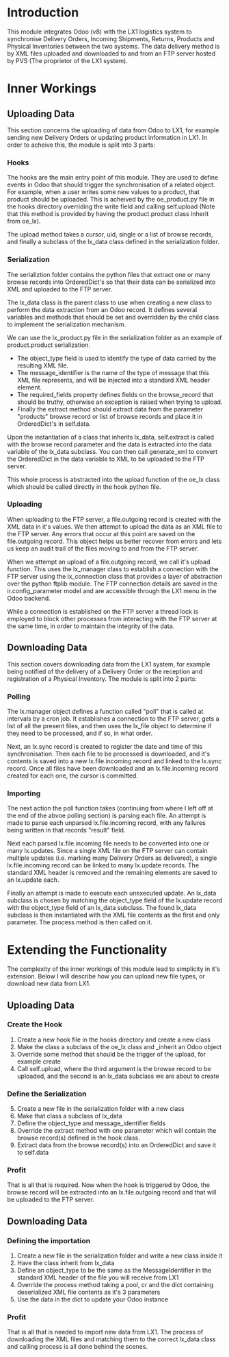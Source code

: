# Introduction

This module integrates Odoo (v8) with the LX1 logistics system to synchronise Delivery Orders, Incoming Shipments, Returns, Products and Physical Inventories between the two systems. The data delivery method is by XML files uploaded and downloaded to and from an FTP server hosted by PVS (The proprietor of the LX1 system).

# Inner Workings

## Uploading Data

This section concerns the uploading of data from Odoo to LX1, for example sending new Delivery Orders or updating product information in LX1. In order to acheive this, the module is split into 3 parts:

### Hooks

The hooks are the main entry point of this module. They are used to define events in Odoo that should trigger the synchronisation of a related object. For example, when a user writes some new values to a product, that product should be uploaded. This is acheived by the oe_product.py file in the hooks directory overriding the write field and calling self.upload (Note that this method is provided by having the product.product class inherit from oe_lx). 

The upload method takes a cursor, uid, single or a list of browse records, and finally a subclass of the lx_data class defined in the serialization folder.

### Serialization

The serializtion folder contains the python files that extract one or many browse records into OrderedDict's so that their data can be serialized into XML and uploaded to the FTP server. 

The lx_data class is the parent class to use when creating a new class to perform the data extraction from an Odoo record. It defines several variables and methods that should be set and overridden by the child class to implement the serialization mechanism. 

We can use the lx_product.py file in the serialization folder as an example of product.product serialization. 

- The object_type field is used to identify the type of data carried by the resulting XML file. 
- The message_identifier is the name of the type of message that this XML file represents, and will be injected into a standard XML header element. 
- The required_fields property defines fields on the browse_record that should be truthy, otherwise an exception is raised when trying to upload. 
- Finally the extract method should extract data from the parameter "products" browse record or list of browse records and place it in OrderedDict's in self.data.

Upon the instantiation of a class that inherits lx_data, self.extract is called with the browse record parameter and the data is extracted into the data variable of the lx_data subclass. You can then call generate_xml to convert the OrderedDict in the data variable to XML to be uploaded to the FTP server. 

This whole process is abstracted into the upload function of the oe_lx class which should be called directly in the hook python file. 

### Uploading

When uploading to the FTP server, a file.outgoing record is created with the XML data in it's values. We then attempt to upload the data as an XML file to the FTP server. Any errors that occur at this point are saved on the file.outgoing record. This object helps us better recover from errors and lets us keep an audit trail of the files moving to and from the FTP server.

When we attempt an upload of a file.outgoing record, we call it's upload function. This uses the lx_manager class to establish a connection with the FTP server using the lx_connection class that provides a layer of abstraction over the python ftplib module. The FTP connection details are saved in the ir.config_parameter model and are accessible through the LX1 menu in the Odoo backend. 

While a connection is established on the FTP server a thread lock is employed to block other processes from interacting with the FTP server at the same time, in order to maintain the integrity of the data. 

## Downloading Data

This section covers downloading data from the LX1 system, for example being notified of the delivery of a Delivery Order or the reception and registration of a Physical Inventory. The module is split into 2 parts:

### Polling

The lx.manager object defines a function called "poll" that is called at intervals by a cron job. It establishes a connection to the FTP server, gets a list of all the present files, and then uses the lx_file object to determine if they need to be processed, and if so, in what order.

Next, an lx.sync record is created to register the date and time of this synchronisation. Then each file to be processed is downloaded, and it's contents is saved into a new lx.file.incoming record and linked to the lx.sync record. Once all files have been downloaded and an lx.file.incoming record created for each one, the cursor is committed. 

### Importing

The next action the poll function takes (continuing from where I left off at the end of the abvoe polling section) is parsing each file. An attempt is made to parse each unparsed lx.file.incoming record, with any failures being written in that records "result" field. 

Next each parsed lx.file.incoming file needs to be converted into one or many lx.updates. Since a single XML file on the FTP server can contain multiple updates (i.e. marking many Delivery Orders as delivered), a single lx.file.incoming record can be linked to many lx.update records. The standard XML header is removed and the remaining elements are saved to an lx.update each.

Finally an attempt is made to execute each unexecuted update. An lx_data subclass is chosen by matching the object_type field of the lx.update record with the object_type field of an lx_data subclass. The found lx_data subclass is then instantiated with the XML file contents as the first and only parameter. The process method is then called on it.

# Extending the Functionality

The complexity of the inner workings of this module lead to simplicity in it's extension. Below I will describe how you can upload new file types, or download new data from LX1.

## Uploading Data

### Create the Hook

1. Create a new hook file in the hooks directory and create a new class
2. Make the class a subclass of the oe_lx class and _inherit an Odoo object
3. Override some method that should be the trigger of the upload, for example create
4. Call self.upload, where the third argument is the browse record to be uploaded, and the second is an lx_data subclass we are about to create

### Define the Serialization

5. Create a new file in the serialization folder with a new class 
6. Make that class a subclass of lx_data
7. Define the object_type and message_identifier fields
8. Override the extract method with one parameter which will contain the browse record(s) defined in the hook class.
9. Extract data from the browse record(s) into an OrderedDict and save it to self.data

### Profit

That is all that is required. Now when the hook is triggered by Odoo, the browse record will be extracted into an lx.file.outgoing record and that will be uploaded to the FTP server.


## Downloading Data

### Defining the importation

1. Create a new file in the serialization folder and write a new class inside it
2. Have the class inherit from lx_data
3. Define an object_type to be the same as the MessageIdentifier in the standard XML header of the file you will receive from LX1
4. Override the process method taking a pool, cr and the dict containing deserialized XML file contents as it's 3 parameters
5. Use the data in the dict to update your Odoo instance

### Profit

That is all that is needed to import new data from LX1. The process of downloading the XML files and matching them to the correct lx_data class and calling process is all done behind the scenes.